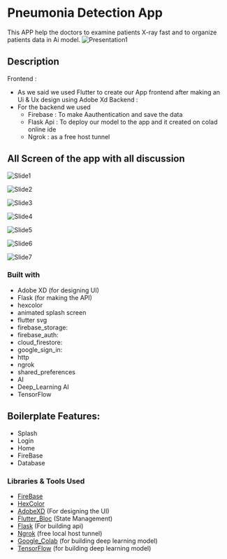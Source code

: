 # Pneumonia Detection App
This APP help the doctors to examine patients X-ray fast and to organize patients data in Ai model.
![Presentation1](https://github.com/EngMohamedAbdelmoneim/Pneumonia-Detection/assets/158245855/644298de-7607-4204-bbb4-edb64e86dd59)

## Description

Frontend :
- As we said we used Flutter to create our App frontend after making an Ui & Ux design using Adobe Xd
Backend :
- For the backend we used 
   - Firebase : To make Aauthentication and save the data 
   - Flask Api : To deploy our model to the app and it created on colad online ide
   - Ngrok : as a free host tunnel

## All Screen of the app with all discussion
![Slide1](https://github.com/EngMohamedAbdelmoneim/Pneumonia-Detection/assets/158245855/da7e3c9c-fa6c-4c0c-86df-fb0e36fc554c)

![Slide2](https://github.com/EngMohamedAbdelmoneim/Pneumonia-Detection/assets/158245855/507bcc93-36df-4d83-94f7-104a47047c55)

![Slide3](https://github.com/EngMohamedAbdelmoneim/Pneumonia-Detection/assets/158245855/f960e177-205b-412b-9aab-737850870141)

![Slide4](https://github.com/EngMohamedAbdelmoneim/Pneumonia-Detection/assets/158245855/e432bac8-dc36-452d-ab5b-4105ba83bb61)

![Slide5](https://github.com/EngMohamedAbdelmoneim/Pneumonia-Detection/assets/158245855/0e5a2b45-8010-48fa-aaa9-bb3b883b73d9)

![Slide6](https://github.com/EngMohamedAbdelmoneim/Pneumonia-Detection/assets/158245855/9843f996-b214-4f3b-9476-ddb13a0f457d)

![Slide7](https://github.com/EngMohamedAbdelmoneim/Pneumonia-Detection/assets/158245855/a30fc99e-d61b-416c-9ba8-25c65c1db5a8)

### Built with

- Adobe XD (for designing UI)
- Flask (for making the API)
- hexcolor
- animated splash screen
- flutter svg
- firebase_storage:
- firebase_auth:
- cloud_firestore:
- google_sign_in:
- http
- ngrok
- shared_preferences
- AI
- Deep_Learning AI
- TensorFlow



## Boilerplate Features:

- Splash
- Login
- Home
- FireBase
- Database

### Libraries & Tools Used

* [FireBase](https://firebase.google.com/)
* [HexColor](https://github.com/ggichure/hexcolor)
* [AdobeXD](https://helpx.adobe.com/support/xd.html) (For designing the UI)
* [Flutter_Bloc](https://github.com/felangel/bloc/tree/master/packages/flutter_bloc) (State Management)
* [Flask](https://flask.palletsprojects.com/en/3.0.x/) (For building api)
* [Ngrok](https://ngrok.com/) (free local host tunnel)
* [Google_Colab](https://colab.google/) (for building deep learning model)
* [TensorFlow](https://www.tensorflow.org/) (for building deep learning model)
 

